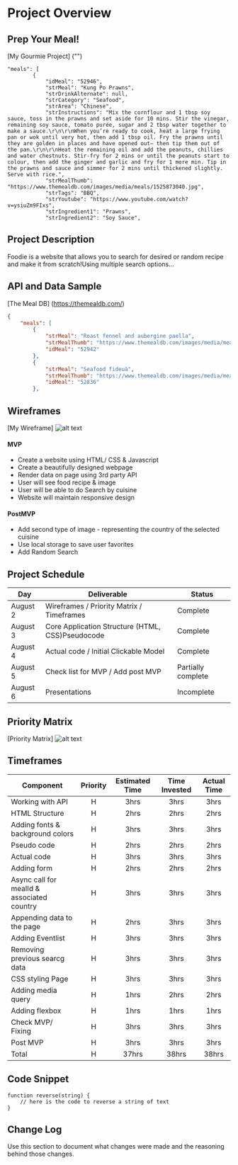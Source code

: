 # Project Overview

## Prep Your Meal!

[My Gourmie Project] ("")
```jason
"meals": [
        {
            "idMeal": "52946",
            "strMeal": "Kung Po Prawns",
            "strDrinkAlternate": null,
            "strCategory": "Seafood",
            "strArea": "Chinese",
            "strInstructions": "Mix the cornflour and 1 tbsp soy sauce, toss in the prawns and set aside for 10 mins. Stir the vinegar, remaining soy sauce, tomato purée, sugar and 2 tbsp water together to make a sauce.\r\n\r\nWhen you’re ready to cook, heat a large frying pan or wok until very hot, then add 1 tbsp oil. Fry the prawns until they are golden in places and have opened out– then tip them out of the pan.\r\n\r\nHeat the remaining oil and add the peanuts, chillies and water chestnuts. Stir-fry for 2 mins or until the peanuts start to colour, then add the ginger and garlic and fry for 1 more min. Tip in the prawns and sauce and simmer for 2 mins until thickened slightly. Serve with rice.",
            "strMealThumb": "https://www.themealdb.com/images/media/meals/1525873040.jpg",
            "strTags": "BBQ",
            "strYoutube": "https://www.youtube.com/watch?v=ysiuZm9FIxs",
            "strIngredient1": "Prawns",
            "strIngredient2": "Soy Sauce",
```
      

## Project Description

Foodie is a website that allows you to search for desired or random recipe and make it from scratch!Using multiple search options...

## API and Data Sample

[The Meal DB] (https://themealdb.com/)

```json
{
    "meals": [
        {
            "strMeal": "Roast fennel and aubergine paella",
            "strMealThumb": "https://www.themealdb.com/images/media/meals/1520081754.jpg",
            "idMeal": "52942"
        },
        {
            "strMeal": "Seafood fideuà",
            "strMealThumb": "https://www.themealdb.com/images/media/meals/wqqvyq1511179730.jpg",
            "idMeal": "52836"
        },
```

## Wireframes

[My Wireframe] 
![alt text](https://i.imgur.com/xuophMM.png?1 "Wireframe")

#### MVP 

- Create a website using HTML/ CSS & Javascript
- Create a beautifully designed webpage
- Render data on page using 3rd party API
- User will see food recipe & image
- User will be able to do Search by cuisine
- Website will maintain responsive design

#### PostMVP  

- Add second type of image - representing the country of the selected cuisine
- Use local storage to save user favorites
- Add Random Search

## Project Schedule

|  Day | Deliverable | Status
|---|---| ---|
|August 2 |Wireframes / Priority Matrix / Timeframes | Complete 
|August 3| Core Application Structure (HTML, CSS)Pseudocode| Complete
|August 4| Actual code / Initial Clickable Model  | Complete
|August 5| Check list for MVP / Add post MVP | Partially complete
|August 6| Presentations | Incomplete
 

## Priority Matrix

[Priority Matrix] 
![alt text](https://i.imgur.com/gBMfUSA.png?1 "Priority Matrix")

## Timeframes


| Component | Priority | Estimated Time | Time Invested | Actual Time |
| --- | :---: |  :---: | :---: | :---: |
| Working with API | H | 3hrs| 3hrs | 3hrs |
| HTML Structure   | H | 2hrs| 2hrs | 2hrs|
| Adding fonts & background colors | H | 3hrs| 3hrs | 3hrs |
| Pseudo code | H | 2hrs | 2hrs | 2hrs |
| Actual code | H | 3hrs| 3hrs| 3hrs|
| Adding form| H | 2hrs| 2hrs| 2hrs|
| Async call for mealId & associated country| H | 3hrs| 3hrs| 3hrs|
| Appending data to the page | H | 2hrs| 3hrs| 3hrs|
| Adding Eventlist | H | 3hrs | 3hrs | 3hrs |
| Removing previous searcg data| H | 3hrs | 3hrs | 3hrs|
| CSS styling Page | H | 3hrs | 3hrs | 3hrs|
| Adding media query | H | 1hrs | 2hrs | 2hrs |
| Adding flexbox | H | 1hrs | 1hrs | 1hrs |
| Check MVP/ Fixing| H | 3hrs | 3hrs | 3hrs |
| Post MVP| H | 3hrs | 3hrs | 3hrs |
| Total   | H | 37hrs | 38hrs | 38hrs |

## Code Snippet


```
function reverse(string) {
	// here is the code to reverse a string of text
}
```

## Change Log
 Use this section to document what changes were made and the reasoning behind those changes.  
